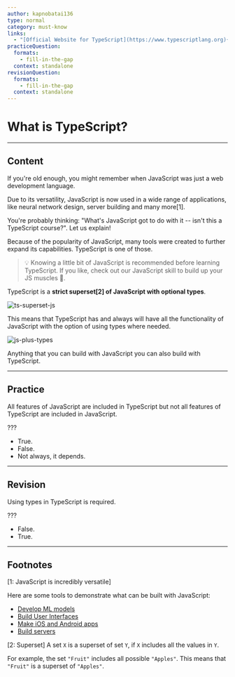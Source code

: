 ```yaml
---
author: kapnobatai136
type: normal
category: must-know
links:
  - "[Official Website for TypeScript](https://www.typescriptlang.org){website}"
practiceQuestion:
  formats:
    - fill-in-the-gap
  context: standalone
revisionQuestion:
  formats:
    - fill-in-the-gap
  context: standalone
---
```


# What is TypeScript?

---

## Content

If you're old enough, you might remember when JavaScript was just a web development language.

Due to its versatility, JavaScript is now used in a wide range of applications, like neural network design, server building and many more[1].

You're probably thinking: "What's JavaScript got to do with it -- isn't this a TypeScript course?". Let us explain!

Because of the popularity of JavaScript, many tools were created to further expand its capabilities. TypeScript is one of those.

> 💡 Knowing a little bit of JavaScript is recommended before learning TypeScript. If you like, check out our JavaScript skill to build up your JS muscles 💪.

TypeScript is a **strict superset[2] of JavaScript with optional types**.

![ts-superset-js](https://img.enkipro.com/8e19f0116e9f2c74df35c746c253d90e.png)

This means that TypeScript has and always will have all the functionality of JavaScript with the option of using types where needed.

![js-plus-types](https://img.enkipro.com/b26f3ae2980609f1e6eb5cb3eccfa820.png)

Anything that you can build with JavaScript you can also build with TypeScript.

---

## Practice

All features of JavaScript are included in TypeScript but not all features of TypeScript are included in JavaScript.

???

- True.
- False.
- Not always, it depends.

---

## Revision

Using types in TypeScript is required.

???

- False.
- True.

---

## Footnotes

[1: JavaScript is incredibly versatile]

Here are some tools to demonstrate what can be built with JavaScript:

- [Develop ML models](https://www.tensorflow.org/js)
- [Build User Interfaces](https://reactjs.org/)
- [Make iOS and Android apps](https://reactnative.dev)
- [Build servers](https://nodejs.dev)

[2: Superset]
A set `X` is a superset of set `Y`, if `X` includes all the values in `Y`.

For example, the set `"Fruit"` includes all possible `"Apples"`. This means that `"Fruit"` is a superset of `"Apples"`.
